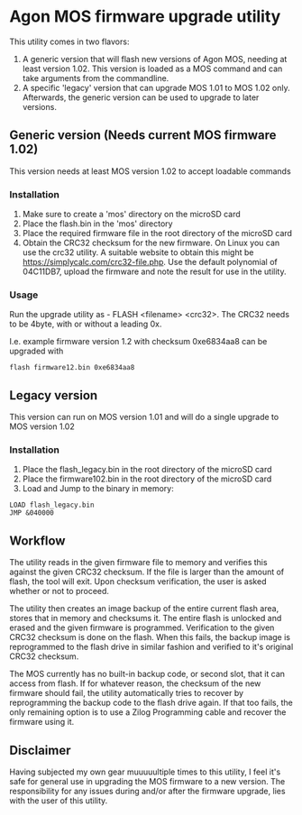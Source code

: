# Agon MOS firmware upgrade utility
This utility comes in two flavors:
1. A generic version that will flash new versions of Agon MOS, needing at least version 1.02. This version is loaded as a MOS command and can take arguments from the commandline.
2. A specific 'legacy' version that can upgrade MOS 1.01 to MOS 1.02 only. Afterwards, the generic version can be used to upgrade to later versions.

## Generic version (Needs current MOS firmware 1.02)
This version needs at least MOS version 1.02 to accept loadable commands
### Installation
1. Make sure to create a 'mos' directory on the microSD card
2. Place the flash.bin in the 'mos' directory
3. Place the required firmware file in the root directory of the microSD card
4. Obtain the CRC32 checksum for the new firmware. On Linux you can use the crc32 utility. A suitable website to obtain this might be https://simplycalc.com/crc32-file.php. Use the default polynomial of 04C11DB7, upload the firmware and note the result for use in the utility.

### Usage
Run the upgrade utility as - FLASH \<filename\> \<crc32\>. The CRC32 needs to be 4byte, with or without a leading 0x. 

I.e. example firmware version 1.2 with checksum 0xe6834aa8 can be upgraded with
```console
flash firmware12.bin 0xe6834aa8
```
## Legacy version
This version can run on MOS version 1.01 and will do a single upgrade to MOS version 1.02
### Installation
1. Place the flash_legacy.bin in the root directory of the microSD card
2. Place the firmware102.bin in the root directory of the microSD card
3. Load and Jump to the binary in memory:

```console
LOAD flash_legacy.bin
JMP &040000
```
## Workflow
The utility reads in the given firmware file to memory and verifies this against the given CRC32 checksum.
If the file is larger than the amount of flash, the tool will exit.
Upon checksum verification, the user is asked whether or not to proceed.

The utility then creates an image backup of the entire current flash area, stores that in memory and checksums it.
The entire flash is unlocked and erased and the given firmware is programmed.
Verification to the given CRC32 checksum is done on the flash. When this fails, the backup image is reprogrammed to the flash drive in similar fashion and verified to it's original CRC32 checksum.

The MOS currently has no built-in backup code, or second slot, that it can access from flash. If for whatever reason, the checksum of the new firmware should fail, the utility automatically tries to recover by reprogramming the backup code to the flash drive again. If that too fails, the only remaining option is to use a Zilog Programming cable and recover the firmware using it.

## Disclaimer
Having subjected my own gear muuuuultiple times to this utility, I feel it's safe for general use in upgrading the MOS firmware to a new version.
The responsibility for any issues during and/or after the firmware upgrade, lies with the user of this utility.

